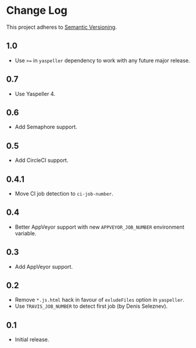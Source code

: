 # Change Log
This project adheres to [Semantic Versioning](http://semver.org/).

## 1.0
* Use `>=` in `yaspeller` dependency to work with any future major release.

## 0.7
* Use Yaspeller 4.

## 0.6
* Add Semaphore support.

## 0.5
* Add CircleCI support.

## 0.4.1
* Move CI job detection to `ci-job-number`.

## 0.4
* Better AppVeyor support with new `APPVEYOR_JOB_NUMBER` environment variable.

## 0.3
* Add AppVeyor support.

## 0.2
* Remove `*.js.html` hack in favour of `exludeFiles` option in `yaspeller`.
* Use `TRAVIS_JOB_NUMBER` to detect first job (by Denis Seleznev).

## 0.1
* Initial release.
